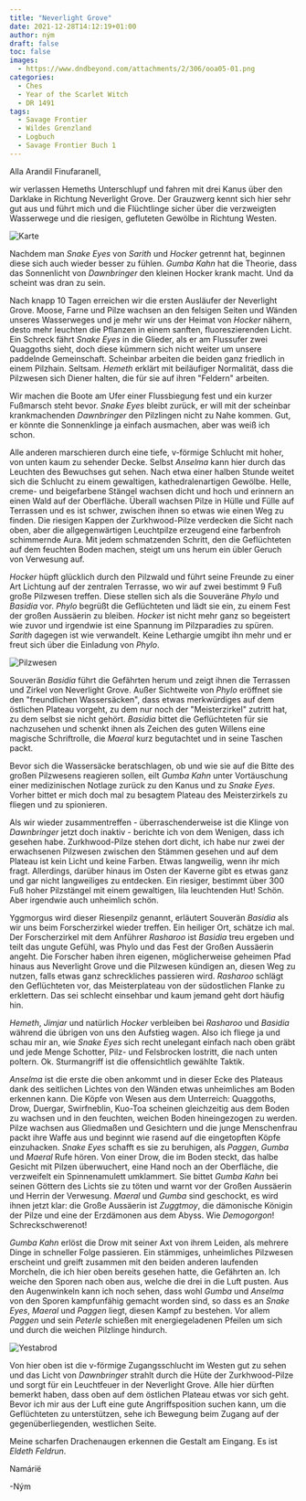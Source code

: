 ```yaml
---
title: "Neverlight Grove"
date: 2021-12-28T14:12:19+01:00
author: ným
draft: false
toc: false
images:
  - https://www.dndbeyond.com/attachments/2/306/ooa05-01.png
categories:
  - Ches
  - Year of the Scarlet Witch
  - DR 1491
tags: 
  - Savage Frontier
  - Wildes Grenzland
  - Logbuch
  - Savage Frontier Buch 1
---
```


Alla Arandil Finufaranell,

wir verlassen Hemeths Unterschlupf und fahren mit drei Kanus über den Darklake in Richtung Neverlight Grove. Der Grauzwerg kennt sich hier sehr gut aus und führt mich und die Flüchtlinge sicher über die verzweigten Wasserwege und die riesigen, gefluteten Gewölbe in Richtung Westen.

![Karte](https://i.imgur.com/ZtQgyOf.jpg)

Nachdem man _Snake Eyes_ von _Sarith_ und _Hocker_ getrennt hat, beginnen diese sich auch wieder besser zu fühlen. _Gumba Kahn_ hat die Theorie, dass das Sonnenlicht von _Dawnbringer_ den kleinen Hocker krank macht. Und da scheint was dran zu sein.

Nach knapp 10 Tagen erreichen wir die ersten Ausläufer der Neverlight Grove. Moose, Farne und Pilze wachsen an den felsigen Seiten und Wänden unseres Wasserweges und je mehr wir uns der Heimat von _Hocker_ nähern, desto mehr leuchten die Pflanzen in einem sanften, fluoreszierenden Licht. Ein Schreck fährt _Snake Eyes_ in die Glieder, als er am Flussufer zwei Quaggoths sieht, doch diese kümmern sich nicht weiter um unsere paddelnde Gemeinschaft. Scheinbar arbeiten die beiden ganz friedlich in einem Pilzhain. Seltsam. _Hemeth_ erklärt mit beiläufiger Normalität, dass die Pilzwesen sich Diener halten, die für sie auf ihren "Feldern" arbeiten.

Wir machen die Boote am Ufer einer Flussbiegung fest und ein kurzer Fußmarsch steht bevor. _Snake Eyes_ bleibt zurück, er will mit der scheinbar krankmachenden _Dawnbringer_ den Pilzlingen nicht zu Nahe kommen. Gut, er könnte die Sonnenklinge ja einfach ausmachen, aber was weiß ich schon.

Alle anderen marschieren durch eine tiefe, v-förmige Schlucht mit hoher, von unten kaum zu sehender Decke. Selbst _Anselma_ kann hier durch das Leuchten des Bewuchses gut sehen. Nach etwa einer halben Stunde weitet sich die Schlucht zu einem gewaltigen, kathedralenartigen Gewölbe. Helle, creme- und beigefarbene Stängel wachsen dicht und hoch und erinnern an einen Wald auf der Oberfläche. Überall wachsen Pilze in Hülle und Fülle auf Terrassen und es ist schwer, zwischen ihnen so etwas wie einen Weg zu finden. Die riesigen Kappen der Zurkhwood-Pilze verdecken die Sicht nach oben, aber die allgegenwärtigen Leuchtpilze erzeugend eine farbenfroh schimmernde Aura. Mit jedem schmatzenden Schritt, den die Geflüchteten auf dem feuchten Boden machen, steigt um uns herum ein übler Geruch von Verwesung auf.

_Hocker_ hüpft glücklich durch den Pilzwald und führt seine Freunde zu einer Art Lichtung auf der zentralen Terrasse, wo wir auf zwei bestimmt 9 Fuß große Pilzwesen treffen. Diese stellen sich als die Souveräne _Phylo_ und _Basidia_ vor. _Phylo_ begrüßt die Geflüchteten und lädt sie ein, zu einem Fest der großen Aussäerin zu bleiben. _Hocker_ ist nicht mehr ganz so begeistert wie zuvor und irgendwie ist eine Spannung im Pilzparadies zu spüren. _Sarith_ dagegen ist wie verwandelt. Keine Lethargie umgibt ihn mehr und er freut sich über die Einladung von _Phylo_.

![Pilzwesen](https://i.imgur.com/LVNkX2q.jpg)

Souverän _Basidia_ führt die Gefährten herum und zeigt ihnen die Terrassen und Zirkel von Neverlight Grove. Außer Sichtweite von _Phylo_ eröffnet sie den "freundlichen Wassersäcken", dass etwas merkwürdiges auf dem östlichen Plateau vorgeht, zu dem nur noch der "Meisterzirkel" zutritt hat, zu dem selbst sie nicht gehört. _Basidia_ bittet die Geflüchteten für sie nachzusehen und schenkt ihnen als Zeichen des guten Willens eine magische Schriftrolle, die _Maeral_ kurz begutachtet und in seine Taschen packt.

Bevor sich die Wassersäcke beratschlagen, ob und wie sie auf die Bitte des großen Pilzwesens reagieren sollen, eilt _Gumba Kahn_ unter Vortäuschung einer medizinischen Notlage zurück zu den Kanus und zu _Snake Eyes_. Vorher bittet er mich doch mal zu besagtem Plateau des Meisterzirkels zu fliegen und zu spionieren.

Als wir wieder zusammentreffen - überraschenderweise ist die Klinge von _Dawnbringer_ jetzt doch inaktiv - berichte ich von dem Wenigen, dass ich gesehen habe. Zurkhwood-Pilze stehen dort dicht, ich habe nur zwei der erwachsenen Pilzwesen zwischen den Stämmen gesehen und auf dem Plateau ist kein Licht und keine Farben. Etwas langweilig, wenn ihr mich fragt. Allerdings, darüber hinaus im Osten der Kaverne gibt es etwas ganz und gar nicht langweiliges zu entdecken. Ein riesiger, bestimmt über 300 Fuß hoher Pilzstängel mit einem gewaltigen, lila leuchtenden Hut! Schön. Aber irgendwie auch unheimlich schön. 

Yggmorgus wird dieser Riesenpilz genannt, erläutert Souverän _Basidia_ als wir uns beim Forscherzirkel wieder treffen. Ein heiliger Ort, schätze ich mal. Der Forscherzirkel mit dem Anführer _Rasharoo_ ist _Basidia_ treu ergeben und teilt das ungute Gefühl, was Phylo und das Fest der Großen Aussäerin angeht. Die Forscher haben ihren eigenen, möglicherweise geheimen Pfad hinaus aus Neverlight Grove und die Pilzwesen kündigen an, diesen Weg zu nutzen, falls etwas ganz schreckliches passieren wird. _Rasharoo_ schlägt den Geflüchteten vor, das Meisterplateau von der südostlichen Flanke zu erklettern. Das sei schlecht einsehbar und kaum jemand geht dort häufig hin.

_Hemeth_, _Jimjar_ und natürlich _Hocker_ verbleiben bei _Rasharoo_ und _Basidia_ während die übrigen von uns den Aufstieg wagen. Also ich fliege ja und schau mir an, wie _Snake Eyes_ sich recht unelegant einfach nach oben gräbt und jede Menge Schotter, Pilz- und Felsbrocken lostritt, die nach unten poltern. Ok. Sturmangriff ist die offensichtlich gewählte Taktik. 

_Anselma_ ist die erste die oben ankommt und in dieser Ecke des Plateaus dank des seitlichen Lichtes von den Wänden etwas unheimliches am Boden erkennen kann. Die Köpfe von Wesen aus dem Unterreich: Quaggoths, Drow, Duergar, Swirfneblin, Kuo-Toa scheinen gleichzeitig aus dem Boden zu wachsen und in den feuchten, weichen Boden hineingezogen zu werden. Pilze wachsen aus Gliedmaßen und Gesichtern und die junge Menschenfrau packt ihre Waffe aus und beginnt wie rasend auf die eingetopften Köpfe einzuhacken. _Snake Eyes_ schafft es sie zu beruhigen, als _Paggen_, _Gumba_ und _Maeral_ Rufe hören. Von einer Drow, die im Boden steckt, das halbe Gesicht mit Pilzen überwuchert, eine Hand noch an der Oberfläche, die verzweifelt ein Spinnenamulett umklammert. Sie bittet _Gumba Kahn_ bei seinen Göttern des Lichts sie zu töten und warnt vor der Großen Aussäerin und Herrin der Verwesung. _Maeral_ und _Gumba_ sind geschockt, es wird ihnen jetzt klar: die Große Aussäerin ist _Zuggtmoy_, die dämonische Königin der Pilze und eine der Erzdämonen aus dem Abyss. Wie _Demogorgon_! Schreckschwerenot!

_Gumba Kahn_ erlöst die Drow mit seiner Axt von ihrem Leiden, als mehrere Dinge in schneller Folge passieren. Ein stämmiges, unheimliches Pilzwesen erscheint und greift zusammen mit den beiden anderen laufenden Morcheln, die ich hier oben bereits gesehen hatte, die Gefährten an. Ich weiche den Sporen nach oben aus, welche die drei in die Luft pusten. Aus den Augenwinkeln kann ich noch sehen, dass wohl _Gumba_ und _Anselma_ von den Sporen kampfunfähig gemacht worden sind, so dass es an _Snake Eyes_, _Maeral_ und _Paggen_ liegt, diesen Kampf zu bestehen. Vor allem _Paggen_ und sein _Peterle_ schießen mit energiegeladenen Pfeilen um sich und durch die weichen Pilzlinge hindurch.

![Yestabrod](https://i.imgur.com/Obw1umN.png)

Von hier oben ist die v-förmige Zugangsschlucht im Westen gut zu sehen und das Licht von _Dawnbringer_ strahlt durch die Hüte der Zurkhwood-Pilze und sorgt für ein Leuchtfeuer in der Neverlight Grove. Alle hier dürften bemerkt haben, dass oben auf dem östlichen Plateau etwas vor sich geht. Bevor ich mir aus der Luft eine gute Angriffsposition suchen kann, um die Geflüchteten zu unterstützen, sehe ich Bewegung beim Zugang auf der gegenüberliegenden, westlichen Seite. 

Meine scharfen Drachenaugen erkennen die Gestalt am Eingang. Es ist _Eldeth Feldrun_.

Namárië

-Ným
